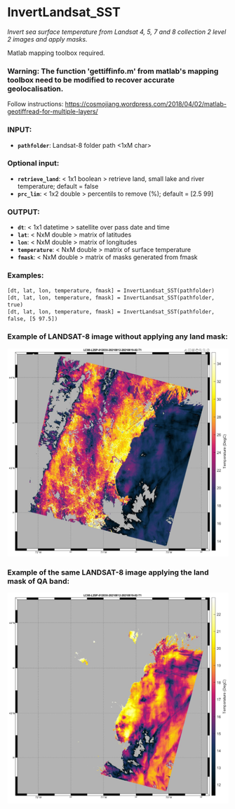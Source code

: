 InvertLandsat_SST
===
_Invert sea surface temperature from Landsat 4, 5, 7 and 8 collection 2 level 2 images and apply masks._

Matlab mapping toolbox required.

### Warning: The function 'gettiffinfo.m' from matlab's mapping toolbox need to be modified to recover accurate geolocalisation.
Follow instructions: https://cosmojiang.wordpress.com/2018/04/02/matlab-geotiffread-for-multiple-layers/

### INPUT:  
  - **`pathfolder`**: Landsat-8 folder path <1xM char>  
### Optional input:  
  - **`retrieve_land`**: < 1x1 boolean > retrieve land, small lake and river temperature; default = false  
  - **`prc_lim`**: < 1x2 double > percentils to remove (%); default = [2.5 99]  

### OUTPUT:
  - **`dt`**: < 1x1 datetime > satellite over pass date and time  
  - **`lat`**: < NxM double > matrix of latitudes  
  - **`lon`**: < NxM double > matrix of longitudes  
  - **`temperature`**: < NxM double > matrix of surface temperature  
  - **`fmask`**: < NxM double > matrix of masks generated from fmask  

### Examples:
    [dt, lat, lon, temperature, fmask] = InvertLandsat_SST(pathfolder)
    [dt, lat, lon, temperature, fmask] = InvertLandsat_SST(pathfolder, true)
    [dt, lat, lon, temperature, fmask] = InvertLandsat_SST(pathfolder, false, [5 97.5])

### Example of LANDSAT-8 image without applying any land mask:

![alt text](https://github.com/OceanOptics/InvertLandsat_SST/blob/main/L8_image_with_land.jpg?raw=true)

### Example of the same LANDSAT-8 image applying the land mask of QA band:

![alt text](https://github.com/OceanOptics/InvertLandsat_SST/blob/main/L8_image_without_land.jpg?raw=true)

